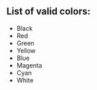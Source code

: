 List of valid colors:
---------------------

* Black
* Red
* Green
* Yellow
* Blue
* Magenta
* Cyan
* White